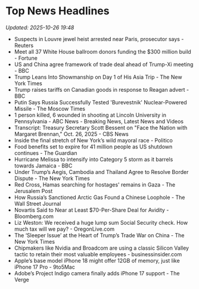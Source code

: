 # Top News Headlines

_Updated: 2025-10-26 19:48_

- Suspects in Louvre jewel heist arrested near Paris, prosecutor says - Reuters
- Meet all 37 White House ballroom donors funding the $300 million build - Fortune
- US and China agree framework of trade deal ahead of Trump-Xi meeting - BBC
- Trump Leans Into Showmanship on Day 1 of His Asia Trip - The New York Times
- Trump raises tariffs on Canadian goods in response to Reagan advert - BBC
- Putin Says Russia Successfully Tested 'Burevestnik' Nuclear-Powered Missile - The Moscow Times
- 1 person killed, 6 wounded in shooting at Lincoln University in Pennsylvania - ABC News - Breaking News, Latest News and Videos
- Transcript: Treasury Secretary Scott Bessent on "Face the Nation with Margaret Brennan," Oct. 26, 2025 - CBS News
- Inside the final stretch of New York’s wild mayoral race - Politico
- Food benefits set to expire for 41 million people as US shutdown continues - The Guardian
- Hurricane Melissa to intensify into Category 5 storm as it barrels towards Jamaica - BBC
- Under Trump’s Aegis, Cambodia and Thailand Agree to Resolve Border Dispute - The New York Times
- Red Cross, Hamas searching for hostages' remains in Gaza - The Jerusalem Post
- How Russia’s Sanctioned Arctic Gas Found a Chinese Loophole - The Wall Street Journal
- Novartis Said to Near at Least $70-Per-Share Deal for Avidity - Bloomberg.com
- Liz Weston: We received a huge lump sum Social Security check. How much tax will we pay? - OregonLive.com
- The ‘Sleeper Issue’ at the Heart of Trump’s Trade War on China - The New York Times
- Chipmakers like Nvidia and Broadcom are using a classic Silicon Valley tactic to retain their most valuable employees - businessinsider.com
- Apple’s base model iPhone 18 might offer 12GB of memory, just like iPhone 17 Pro - 9to5Mac
- Adobe’s Project Indigo camera finally adds iPhone 17 support - The Verge